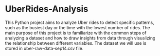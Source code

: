 # UberRides-Analysis
This Python project aims to analyze Uber rides to detect specific patterns, such as the busiest day or the time with the lowest number of rides. The main purpose of this project is to familiarize with the common steps of analyzing a dataset and how to draw insights from data through visualizing the relationship between different variables. The dataset we will use is stored in uber-raw-data-sep14.csv file.

